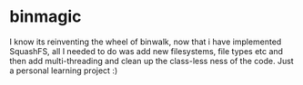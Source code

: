 # binmagic

I know its reinventing the wheel of binwalk, now that i have implemented SquashFS, all I needed to do was add new filesystems, 
file types etc and then add multi-threading and clean up the class-less ness of the code. Just a personal learning project :)

